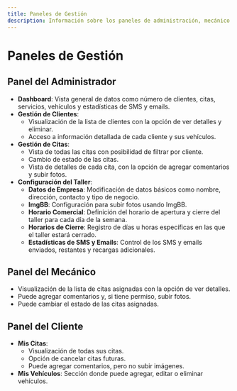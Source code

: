 ```yaml
---
title: Paneles de Gestión
description: Información sobre los paneles de administración, mecánico y cliente.
---
```


# Paneles de Gestión

## Panel del Administrador
- **Dashboard**: Vista general de datos como número de clientes, citas, servicios, vehículos y estadísticas de SMS y emails.
- **Gestión de Clientes**:
  - Visualización de la lista de clientes con la opción de ver detalles y eliminar.
  - Acceso a información detallada de cada cliente y sus vehículos.
- **Gestión de Citas**:
  - Vista de todas las citas con posibilidad de filtrar por cliente.
  - Cambio de estado de las citas.
  - Vista de detalles de cada cita, con la opción de agregar comentarios y subir fotos.
- **Configuración del Taller**:
  - **Datos de Empresa**: Modificación de datos básicos como nombre, dirección, contacto y tipo de negocio.
  - **ImgBB**: Configuración para subir fotos usando ImgBB.
  - **Horario Comercial**: Definición del horario de apertura y cierre del taller para cada día de la semana.
  - **Horarios de Cierre**: Registro de días u horas específicas en las que el taller estará cerrado.
  - **Estadísticas de SMS y Emails**: Control de los SMS y emails enviados, restantes y recargas adicionales.

## Panel del Mecánico
- Visualización de la lista de citas asignadas con la opción de ver detalles.
- Puede agregar comentarios y, si tiene permiso, subir fotos.
- Puede cambiar el estado de las citas asignadas.

## Panel del Cliente
- **Mis Citas**:
  - Visualización de todas sus citas.
  - Opción de cancelar citas futuras.
  - Puede agregar comentarios, pero no subir imágenes.
- **Mis Vehículos**: Sección donde puede agregar, editar o eliminar vehículos.
